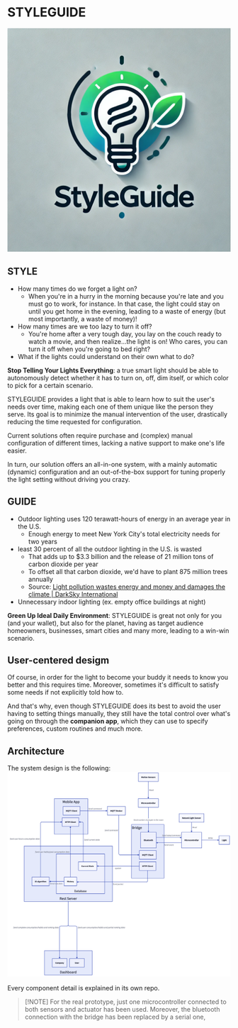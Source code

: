 # STYLEGUIDE

![](images/logo.png)

## STYLE 

- How many times do we forget a light on? 
  - When you're in a hurry in the morning because you're late and you must go to work, for instance. In that case, the light could stay on until you get home in the evening, leading to a waste of energy (but most importantly, a waste of money)!
- How many times are we too lazy to turn it off?
  - You're home after a very tough day, you lay on the couch ready to watch a movie, and then realize...the light is on! Who cares, you can turn it off when you're going to bed right? 
- What if the lights could understand on their own what to do? 

**Stop Telling Your Lights Everything**: a true smart light should be able to autonomously detect whether it has to turn on, off, dim itself, or which color to pick for a certain scenario. 

STYLEGUIDE provides a light that is able to learn how to suit the user's needs over time, making each one of them unique like the person they serve. Its goal is to minimize the manual intervention of the user, drastically reducing the time requested for configuration. 

Current solutions often require purchase and (complex) manual configuration of different times, lacking a native support to make one's life easier. 

In turn, our solution offers an all-in-one system, with a mainly automatic (dynamic) configuration and an out-of-the-box support for tuning properly the light setting without driving you crazy.

## GUIDE 

- Outdoor lighting uses 120 terawatt-hours of energy in an average year in the U.S.
	- Enough energy to meet New York City's total electricity needs for two years 
- least 30 percent of all the outdoor lighting in the U.S. is wasted 
	- That adds up to $3.3 billion and the release of 21 million tons of carbon dioxide per year 
	- To offset all that carbon dioxide, we'd have to plant 875 million trees annually 
	- Source: [Light pollution wastes energy and money and damages the climate | DarkSky International](https://darksky.org/resources/what-is-light-pollution/effects/energy-climate/) 
- Unnecessary indoor lighting (ex. empty office buildings at night)

**Green Up Ideal Daily Environment**: STYLEGUIDE is great not only for you (and your wallet), but also for the planet, having as target audience homeowners, businesses, smart cities and many more, leading to a win-win scenario.

## User-centered desigm 

Of course, in order for the light to become your buddy it needs to know you better and this requires time. Moreover, sometimes it's difficult to satisfy some needs if not explicitly told how to. 

And that's why, even though STYLEGUIDE does its best to avoid the user having to setting things manually, they still have the total control over what's going on through the **companion app**, which they can use to specify preferences, custom routines and much more.

## Architecture 

The system design is the following: ![](images/architecture.png)

Every component detail is explained in its own repo. 

> [!NOTE] For the real prototype, just one microcontroller connected to both sensors and actuator has been used. Moreover, the bluetooth connection with the bridge has been replaced by a serial one,